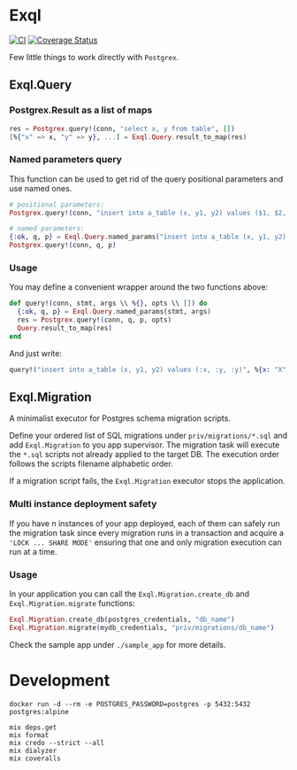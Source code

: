 # Exql

[![CI](https://github.com/visciang/exql/actions/workflows/ci.yml/badge.svg)](https://github.com/visciang/exql/actions/workflows/ci.yml)
[![Coverage Status](https://coveralls.io/repos/github/visciang/exql/badge.svg?branch=master)](https://coveralls.io/github/visciang/exql?branch=master)

Few little things to work directly with `Postgrex`.

## Exql.Query

### Postgrex.Result as a list of maps

```elixir
res = Postgrex.query!(conn, "select x, y from table", [])
[%{"x" => x, "y" => y}, ...] = Exql.Query.result_to_map(res)
```

### Named parameters query

This function can be used to get rid of the query positional parameters and use named ones.

```elixir
# positional parameters:
Postgrex.query!(conn, "insert into a_table (x, y1, y2) values ($1, $2, $2)", ["X", "Y"])

# named parameters:
{:ok, q, p} = Exql.Query.named_params("insert into a_table (x, y1, y2) values (:x, :y, :y)", %{x: "X", y: "Y"})
Postgrex.query!(conn, q, p)
```

### Usage

You may define a convenient wrapper around the two functions above:

```elixir
def query!(conn, stmt, args \\ %{}, opts \\ []) do
  {:ok, q, p} = Exql.Query.named_params(stmt, args)
  res = Postgrex.query!(conn, q, p, opts)
  Query.result_to_map(res)
end
```

And just write:

```elixir
query!("insert into a_table (x, y1, y2) values (:x, :y, :y)", %{x: "X", y: "Y"})
```

## Exql.Migration

A minimalist executor for Postgres schema migration scripts.

Define your ordered list of SQL migrations under `priv/migrations/*.sql` and add `Exql.Migration` to you app supervisor.
The migration task will execute the `*.sql` scripts not already applied to the target DB.
The execution order follows the scripts filename alphabetic order.

If a migration script fails, the `Exql.Migration` executor stops the application.

### Multi instance deployment safety

If you have n instances of your app deployed, each of them can safely run the migration task since every migration runs
in a transaction and acquire a `'LOCK ... SHARE MODE'` ensuring that one and only migration execution can run at a time.

### Usage

In your application you can call the `Exql.Migration.create_db` and `Exql.Migration.migrate` functions:

```elixir
Exql.Migration.create_db(postgres_credentials, "db_name")
Exql.Migration.migrate(mydb_credentials, "priv/migrations/db_name")
```

Check the sample app under `./sample_app` for more details.

# Development

```shell
docker run -d --rm -e POSTGRES_PASSWORD=postgres -p 5432:5432 postgres:alpine

mix deps.get
mix format
mix credo --strict --all
mix dialyzer
mix coveralls
```
